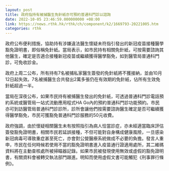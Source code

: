```yaml
---
layout: post
title: 政府指持有被捕醫生免針紙亦可預約普通科門診以諮詢
date: 2022-10-05 23:46:59.000000000 +08:00
link: https://news.rthk.hk/rthk/ch/component/k2/1669793-20221005.htm
categories: rthk
---
```


政府公布便利措施，協助持有涉嫌違法醫生懷疑未符指引發出的新冠疫苗接種醫學豁免證明書，即俗稱免針紙。當局表示，如巿民持有相關免針紙，可按需要諮詢其他醫生，確定是否適合接種新冠疫苗或繼續獲得醫學豁免，如到醫管局普通科門診，可免收診金。

政府上周二公布，所有持有7名被捕私家醫生簽發的免針紙將不獲接納，並由10月12日起失效。7名被捕醫生合共發出2萬多張仍在有效期的免針紙，佔所有生效免針紙超過一半。

當局在深夜公布，如果市民持有被捕醫生發出的免針紙，可透過普通科門診電話預約系統或醫管局一站式流動應用程式HA Go內的預約普通科門診功能預約。市民亦可到訪醫管局普通科門診診所，診所會讓他們按需要諮詢醫生確定是否可繼續獲得醫學豁免，市民可獲豁免普通科門診服務的50元收費。

政府強調，由於懷疑相關醫生未有按照指引為病人恰當診症，亦未經適當臨床評估簽發豁免證明書，相關市民若延誤接種，不但可能對自身構成健康風險，一旦感染新冠病毒可導致重症甚至死亡，亦會對公營醫療系統做成不必要的負擔。發言人重申，市民在任何時候若使用不當的豁免證明書進入疫苗通行證適用處所，其二維碼資料將在主動查核處所被掃瞄器記錄。如果市民被發現使用無效或虛假的豁免證明書，有關資料會被轉交執法部門跟進。明知而使用虛假文書可能觸犯《刑事罪行條例》。
